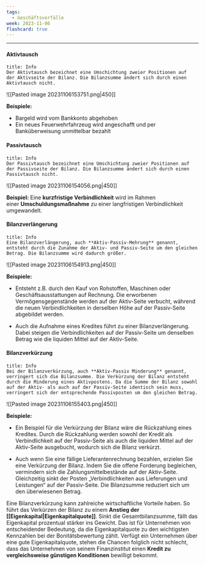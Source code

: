 ```yaml
---
tags:
  - Geschäftsvorfälle
week: 2023-11-06
flashcard: true
---
```

***

#### Aktivtausch

```ad-note
title: Info
Der Aktivtausch bezeichnet eine Umschichtung zweier Positionen auf der Aktivseite der Bilanz. Die Bilanzsumme ändert sich durch einen Aktivtausch nicht.
```

![[Pasted image 20231106153751.png|450]]

**Beispiele:**  
- Bargeld wird vom Bankkonto abgehoben
- Ein neues Feuerwehrfahrzeug wird angeschafft und per Banküberweisung unmittelbar bezahlt

#### Passivtausch

```ad-note
title: Info
Der Passivtausch bezeichnet eine Umschichtung zweier Positionen auf der Passivseite der Bilanz. Die Bilanzsumme ändert sich durch einen Passivtausch nicht.
```

![[Pasted image 20231106154056.png|450]]

**Beispiel:**
Eine **kurzfristige Verbindlichkeit** wird im Rahmen einer **Umschuldungsmaßnahme** zu einer langfristigen Verbindlichkeit umgewandelt.

#### Bilanzverlängerung

```ad-note
title: Info
Eine Bilanzverlängerung, auch **Aktiv-Passiv-Mehrung** genannt, entsteht durch die Zunahme der Aktiv- und Passiv-Seite um den gleichen Betrag. Die Bilanzsumme wird dadurch größer.
```

![[Pasted image 20231106154913.png|450]]

**Beispiele:**
- Entsteht z.B. durch den Kauf von Rohstoffen, Maschinen oder Geschäftsausstattungen auf Rechnung. Die erworbenen Vermögensgegenstände werden auf der Aktiv-Seite verbucht, während die neuen Verbindlichkeiten in derselben Höhe auf der Passiv-Seite abgebildet werden.

- Auch die Aufnahme eines Kredites führt zu einer Bilanzverlängerung. Dabei steigen die Verbindlichkeiten auf der Passiv-Seite um denselben Betrag wie die liquiden Mittel auf der Aktiv-Seite.

#### Bilanzverkürzung

```ad-note
title: Info
Bei der Bilanzverkürzung, auch **Aktiv-Passiv Minderung** genannt, verringert sich die Bilanzsumme. Die Verkürzung der Bilanz entsteht durch die Minderung eines Aktivpostens. Da die Summe der Bilanz sowohl auf der Aktiv- als auch auf der Passiv-Seite identisch sein muss, verringert sich der entsprechende Passivposten um den gleichen Betrag.
```

![[Pasted image 20231106155403.png|450]]

**Beispiele:**
- Ein Beispiel für die Verkürzung der Bilanz wäre die Rückzahlung eines Kredites. Durch die Rückzahlung werden sowohl der Kredit als Verbindlichkeit auf der Passiv-Seite als auch die liquiden Mittel auf der Aktiv-Seite ausgebucht, wodurch sich die Bilanz verkürzt.

- Auch wenn Sie eine fällige Lieferantenrechnung bezahlen, erzielen Sie eine Verkürzung der Bilanz. Indem Sie die offene Forderung begleichen, vermindern sich die Zahlungsmittelbestände auf der Aktiv-Seite. Gleichzeitig sinkt der Posten „Verbindlichkeiten aus Lieferungen und Leistungen“ auf der Passiv-Seite. Die Bilanzsumme reduziert sich um den überwiesenen Betrag.


Eine Bilanzverkürzung kann zahlreiche wirtschaftliche Vorteile haben. So führt das Verkürzen der Bilanz zu einem **Anstieg der [[Eigenkapital|Eigenkapitalquote]]**. Sinkt die Gesamtbilanzsumme, fällt das Eigenkapital prozentual stärker ins Gewicht. Das ist für Unternehmen von entscheidender Bedeutung, da die Eigenkapitalquote zu den wichtigsten Kennzahlen bei der Bonitätsbewertung zählt. Verfügt ein Unternehmen über eine gute Eigenkapitalquote, stehen die Chancen folglich nicht schlecht, dass das Unternehmen von seinem Finanzinstitut einen **Kredit zu vergleichsweise günstigen Konditionen** bewilligt bekommt.


